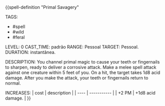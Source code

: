 {{spell-definition "Primal Savagery"

TAGS:
- #spell
- #wild
- #feral

LEVEL: 0
CAST_TIME: padrão
RANGE: Pessoal
TARGET: Pessoal.
DURATION: instantânea.

DESCRIPTION:
You channel primal magic to cause your teeth or fingernails to sharpen, ready to deliver a corrosive attack. Make a melee spell attack against one creature within 5 feet of you. On a hit, the target takes 1d8 acid damage. After you make the attack, your teeth or fingernails return to normal.

INCREASES:
| cost | description |
| ---- | ----------- |
| +2 PM | +1d8 acid damage. |
}}
